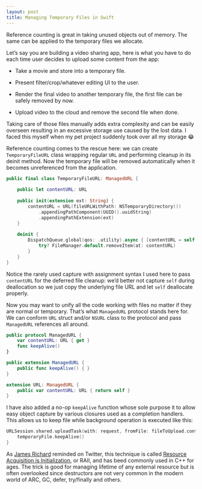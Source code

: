 ```yaml
---
layout: post
title: Managing Temporary Files in Swift
---
```


Reference counting is great in taking unused objects out of memory. The same can be applied to the temporary files we allocate.

<!-- more -->

Let’s say you are building a video sharing app, here is what you have to do each time user decides to upload some content
from the app:

- Take a movie and store into a temporary file.

- Present filter/crop/whatever editing UI to the user.

- Render the final video to another temporary file, the first file can be safely removed by now.

- Upload video to the cloud and remove the second file when done.

Taking care of those files manually adds extra complexity and can be easily overseen resulting in an excessive storage
use caused by the lost data. I faced this myself when my pet project suddenly took over all my storage 😂

Reference counting comes to the rescue here: we can create `TemporaryFileURL` class wrapping regular `URL` and performing
cleanup in its deinit method. Now the temporary file will be removed automatically when it becomes unreferenced from
the application.

```swift
public final class TemporaryFileURL: ManagedURL {
    
    public let contentURL: URL
    
    public init(extension ext: String) {
        contentURL = URL(fileURLWithPath: NSTemporaryDirectory())
            .appendingPathComponent(UUID().uuidString)
            .appendingPathExtension(ext)
    }
    
    deinit {
        DispatchQueue.global(qos: .utility).async { [contentURL = self.contentURL] in
            try? FileManager.default.removeItem(at: contentURL)
        }
    }
}
```

Notice the rarely used capture with assignment syntax I used here to pass `contentURL` for the deferred file
cleanup: we’d better not capture `self` during deallocation so we just copy the underlying file URL and let
`self` deallocate properly.

Now you may want to unify all the code working with files no matter if they are normal or temporary. That’s
what `ManagedURL` protocol stands here for. We can conform `URL` struct and/or `NSURL` class to the protocol and pass
`ManagedURL` references all around.

```swift
public protocol ManagedURL {
    var contentURL: URL { get }
    func keepAlive()
}

public extension ManagedURL {
    public func keepAlive() { }
}

extension URL: ManagedURL {
    public var contentURL: URL { return self }
}
```

I have also added a no-op `keepAlive` function whose sole purpose it to allow easy object capture by various closures
used as a completion handlers. This allows us to keep file while background operation is executed like this:

```swift
URLSession.shared.uploadTask(with: request, fromFile: fileToUpload.contentURL) { _, _, _ in
    temporaryFile.keepAlive()
}
```

As [James Richard](https://twitter.com/ketzusaka) reminded on Twitter, this technique is called
[Resource Acquisition is Initialization](https://en.wikipedia.org/wiki/Resource_acquisition_is_initialization),
or RAII, and has beed commonly used in C++ for ages. The trick is good for managing lifetime of any external
resource but is often overlooked since destructors are not very common in the modern world of ARC, GC, defer,
try/finally and others.